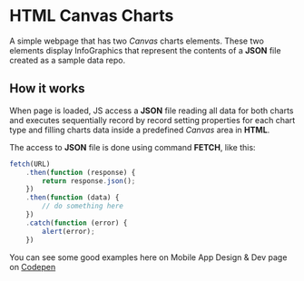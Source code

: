 # HTML Canvas Charts

A simple webpage that has two *Canvas* charts elements. These two elements display InfoGraphics that represent the contents of a **JSON** file created as a sample data repo.

## How it works
When page is loaded, JS access a **JSON** file reading all data for both charts and executes sequentially record by record setting properties for each chart type and filling charts data inside a predefined *Canvas* area in **HTML**.

The access to **JSON** file is done using command **FETCH**, like this:
```javascript
fetch(URL)
    .then(function (response) {
        return response.json();
    })
    .then(function (data) {
        // do something here
    })
    .catch(function (error) {
        alert(error);
    })
```

You can see some good examples here on Mobile App Design & Dev page on [Codepen](https://codepen.io/mad-d/pen/JoEPOo)
